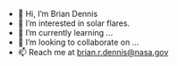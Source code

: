 - 👋 Hi, I’m Brian Dennis
- 👀 I’m interested in solar flares.
- 🌱 I’m currently learning ...
- 💞️ I’m looking to collaborate on ...
- 📫 Reach me at brian.r.dennis@nasa.gov

<!---
BRDennis/BRDennis is a ✨ special ✨ repository because its `README.md` (this file) appears on your GitHub profile.
You can click the Preview link to take a look at your changes.
--->
